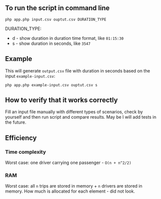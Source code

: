 ## To run the script in command line

```
php app.php input.csv ouptut.csv DURATION_TYPE
```

DURATION_TYPE:
* d - show duration in duration time format, like `01:15:30`
* s - show duration in seconds, like `3547`

## Example

This will generate `output.csv` file with duration in seconds based on the input `example-input.csv`:

```
php app.php example-input.csv ouptut.csv s
```

## How to verify that it works correctly

Fill an input file manually with different types of scenarios, check by yourself and then run script and compare results. May be I will add tests in the future.

## Efficiency

### Time complexity

Worst case: one driver carrying one passenger - `O(n + n^2/2)`

### RAM

Worst case: all `n` trips are stored in memory + `n` drivers are stored in memory. How much is allocated for each element - did not look.